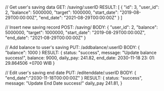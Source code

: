 


// Get user's saving data
GET: /saving/:userID
RESULT:
[
    {
        "id": 3,
        "user_id": 2,
        "balance": 5000000,
        "target": 1000000,
        "start_date": "2019-08-29T00:00:00Z",
        "end_date": "2021-08-29T00:00:00Z"
    }
]

// Insert new saving record
POST: /saving/
BODY:
{
    "user_id": 2,
    "balance": 5000000,
    "target": 1000000,
    "start_date": "2019-08-29T00:00:00Z",
    "end_date": "2021-08-29T00:00:00Z"
}

// Add balance to user's saving
PUT: /addbalance/:userID
BODY:
{
    "balance": 1000
}
RESULT:
{
		status: "success",
		message: "Update balance success!",
		balance: 9000,
		daily_pay: 241.82,
		end_date: 2030-11-18 23: 01: 29.864506 +0700 WIB
}

// Edit user's saving end date
PUT: /editenddate/:userID
BODY:
{
	"end_date":"2030-11-18T00:00:00Z"
}
RESULT:
{
		status: "success",
		message: "Update End Date success!"
		daily_pay 241.81,
}